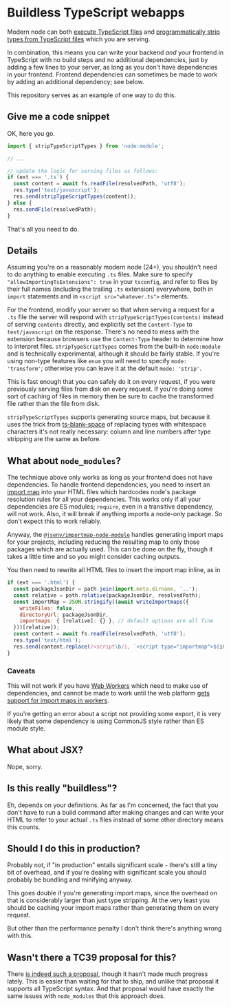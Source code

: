 # Buildless TypeScript webapps

Modern node can both [execute TypeScript files](https://nodejs.org/en/learn/typescript/run-natively) and [programmatically strip types from TypeScript files](https://nodejs.org/api/module.html#modulestriptypescripttypescode-options) which you are serving.

In combination, this means you can write your backend _and_ your frontend in TypeScript with no build steps and no additional dependencies, just by adding a few lines to your server, as long as you don't have dependencies in your frontend. Frontend dependencies can sometimes be made to work by adding an additional dependency; see below.

This repository serves as an example of one way to do this.

## Give me a code snippet

OK, here you go.

```ts
import { stripTypeScriptTypes } from 'node:module';

// ...

// update the logic for serving files as follows:
if (ext === '.ts') {
  const content = await fs.readFile(resolvedPath, 'utf8');
  res.type('text/javascript');
  res.send(stripTypeScriptTypes(content));
} else {
  res.sendFile(resolvedPath);
}
```

That's all you need to do.

## Details

Assuming you're on a reasonably modern node (24+), you shouldn't need to do anything to enable executing `.ts` files. Make sure to specify `"allowImportingTsExtensions": true` in your `tsconfig`, and refer to files by their full names (including the trailing `.ts` extension) everywhere, both in `import` statements and in `<script src="whatever.ts">` elements.

For the frontend, modify your server so that when serving a request for a `.ts` file the server will respond with `stripTypeScriptTypes(contents)` instead of serving `contents` directly, and explicitly set the `Content-Type` to `text/javascript` on the response. There's no need to mess with the extension because browsers use the `Content-Type` header to determine how to interpret files. `stripTypeScriptTypes` comes from the built-in `node:module` and is technically experimental, although it should be fairly stable. If you're using non-type features like `enum` you will need to specify `mode: 'transform'`; otherwise you can leave it at the default `mode: 'strip'`.

This is fast enough that you can safely do it on every request, if you were previously serving files from disk on every request. If you're doing some sort of caching of files in memory then be sure to cache the transformed file rather than the file from disk.

`stripTypeScriptTypes` supports generating source maps, but because it uses the trick from [ts-blank-space](https://github.com/bloomberg/ts-blank-space) of replacing types with whitespace characters it's not really necessary: column and line numbers after type stripping are the same as before.

## What about `node_modules`?

The technique above only works as long as your frontend does not have dependencies. To handle frontend dependencies, you need to insert an [import map](https://developer.mozilla.org/en-US/docs/Web/HTML/Reference/Elements/script/type/importmap) into your HTML files which hardcodes node's package resolution rules for all your dependencies. This works only if all your dependencies are ES modules; `require`, even in a transitive dependency, will not work. Also, it will break if anything imports a node-only package. So don't expect this to work reliably.

Anyway, the [`@jsenv/importmap-node-module`](https://www.npmjs.com/package/@jsenv/importmap-node-module) handles generating import maps for your projects, including reducing the resulting map to only those packages which are actually used. This can be done on the fly, though it takes a little time and so you might consider caching outputs.

You then need to rewrite all HTML files to insert the import map inline, as in

```js
if (ext === '.html') {
  const packageJsonDir = path.join(import.meta.dirname, '..');
  const relative = path.relative(packageJsonDir, resolvedPath);
  const importMap = JSON.stringify((await writeImportmaps({
    writeFiles: false,
    directoryUrl: packageJsonDir,
    importmaps: { [relative]: {} }, // default options are all fine
  }))[relative]);
  const content = await fs.readFile(resolvedPath, 'utf8');
  res.type('text/html');
  res.send(content.replace(/<script\b/i, `<script type="importmap">${importMap}</script><script`));
}
```

### Caveats

This will not work if you have [Web Workers](https://developer.mozilla.org/en-US/docs/Web/API/Worker) which need to make use of dependencies, and cannot be made to work until the web platform [gets support for import maps in workers](https://github.com/whatwg/html/pull/10858).

If you're getting an error about a script not providing some export, it is very likely that some dependency is using CommonJS style rather than ES module style.

## What about JSX?

Nope, sorry.

## Is this really "buildless"?

Eh, depends on your definitions. As far as I'm concerned, the fact that you don't have to run a build command after making changes and can write your HTML to refer to your actual `.ts` files instead of some other directory means this counts.

## Should I do this in production?

Probably not, if "in production" entails significant scale - there's still a tiny bit of overhead, and if you're dealing with significant scale you should probably be bundling and minifying anyway.

This goes double if you're generating import maps, since the overhead on that is considerably larger than just type stripping. At the very least you should be caching your import maps rather than generating them on every request.

But other than the performance penalty I don't think there's anything wrong with this.

## Wasn't there a TC39 proposal for this?

There [is indeed such a proposal](https://github.com/tc39/proposal-type-annotations), though it hasn't made much progress lately. This is easier than waiting for that to ship, and unlike that proposal it supports all TypeScript syntax. And that proposal would have exactly the same issues with `node_modules` that this approach does.
